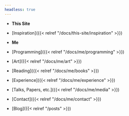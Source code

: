 ```yaml
---
headless: true
---
```


- **This Site**
- [Inspiration]({{< relref "/docs/this-site/inspiration" >}})
- **Me**
- [Programming]({{< relref "/docs/me/programming" >}})
- [Art]({{< relref "/docs/me/art" >}})
- [Reading]({{< relref "/docs/me/books" >}})
- [Experience]({{< relref "/docs/me/experience" >}})
- [Talks, Papers, etc.]({{< relref "/docs/me/media" >}})  

- [Contact]({{< relref "/docs/me/contact" >}})

- [Blog]({{< relref "/posts" >}})
